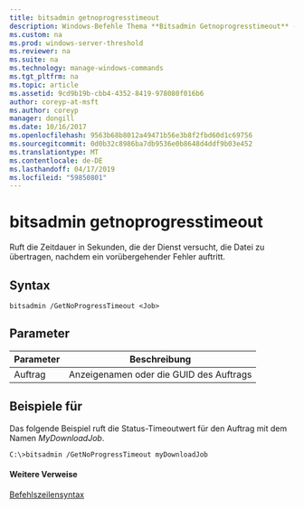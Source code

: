 ```yaml
---
title: bitsadmin getnoprogresstimeout
description: Windows-Befehle Thema **Bitsadmin Getnoprogresstimeout** -Ruft die Zeitdauer in Sekunden, die der Dienst versucht, die Datei zu übertragen, nachdem ein vorübergehender Fehler auftritt.
ms.custom: na
ms.prod: windows-server-threshold
ms.reviewer: na
ms.suite: na
ms.technology: manage-windows-commands
ms.tgt_pltfrm: na
ms.topic: article
ms.assetid: 9cd9b19b-cbb4-4352-8419-978080f016b6
author: coreyp-at-msft
ms.author: coreyp
manager: dongill
ms.date: 10/16/2017
ms.openlocfilehash: 9563b68b8012a49471b56e3b8f2fbd60d1c69756
ms.sourcegitcommit: 0d0b32c8986ba7db9536e0b8648d4ddf9b03e452
ms.translationtype: MT
ms.contentlocale: de-DE
ms.lasthandoff: 04/17/2019
ms.locfileid: "59850801"
---
```

# <a name="bitsadmin-getnoprogresstimeout"></a>bitsadmin getnoprogresstimeout



Ruft die Zeitdauer in Sekunden, die der Dienst versucht, die Datei zu übertragen, nachdem ein vorübergehender Fehler auftritt.

## <a name="syntax"></a>Syntax

```
bitsadmin /GetNoProgressTimeout <Job>
```

## <a name="parameters"></a>Parameter

|Parameter|Beschreibung|
|---------|-----------|
|Auftrag|Anzeigenamen oder die GUID des Auftrags|

## <a name="BKMK_examples"></a>Beispiele für

Das folgende Beispiel ruft die Status-Timeoutwert für den Auftrag mit dem Namen *MyDownloadJob*.
```
C:\>bitsadmin /GetNoProgressTimeout myDownloadJob
```

#### <a name="additional-references"></a>Weitere Verweise

[Befehlszeilensyntax](command-line-syntax-key.md)
